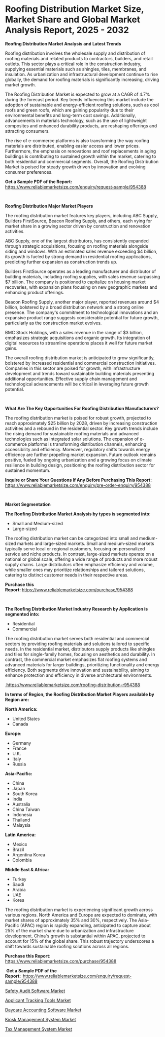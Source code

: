 <p><h1>Roofing Distribution Market Size, Market Share and Global Market Analysis Report, 2025 - 2032</h1></p><p><strong>Roofing Distribution Market Analysis and Latest Trends</strong></p>
<p><p>Roofing distribution involves the wholesale supply and distribution of roofing materials and related products to contractors, builders, and retail outlets. This sector plays a critical role in the construction industry, supplying essential materials such as shingles, tiles, membranes, and insulation. As urbanization and infrastructural development continue to rise globally, the demand for roofing materials is significantly increasing, driving market growth.</p><p>The Roofing Distribution Market is expected to grow at a CAGR of 4.7% during the forecast period. Key trends influencing this market include the adoption of sustainable and energy-efficient roofing solutions, such as cool roofs and green roofs, which are gaining popularity due to their environmental benefits and long-term cost savings. Additionally, advancements in materials technology, such as the use of lightweight composites and enhanced durability products, are reshaping offerings and attracting consumers.</p><p>The rise of e-commerce platforms is also transforming the way roofing materials are distributed, enabling easier access and lower prices. Furthermore, the emphasis on renovations and roof replacements in aging buildings is contributing to sustained growth within the market, catering to both residential and commercial segments. Overall, the Roofing Distribution Market is poised for steady growth driven by innovation and evolving consumer preferences.</p></p>
<p><strong>Get a Sample PDF of the Report:&nbsp;</strong> <a href="https://www.reliablemarketsize.com/enquiry/request-sample/954388?utm_campaign=1131&utm_medium=2&utm_source=Github&utm_content=ia&utm_term=07032025&utm_id=roofing-distribution">https://www.reliablemarketsize.com/enquiry/request-sample/954388</a></p>
<p>&nbsp;</p>
<p><strong>Roofing Distribution Major Market Players</strong></p>
<p><p>The roofing distribution market features key players, including ABC Supply, Builders FirstSource, Beacon Roofing Supply, and others, each vying for market share in a growing sector driven by construction and renovation activities.</p><p>ABC Supply, one of the largest distributors, has consistently expanded through strategic acquisitions, focusing on roofing materials alongside siding and windows. With an estimated sales revenue exceeding $4 billion, its growth is fueled by strong demand in residential roofing applications, predicting further expansion as construction trends up.</p><p>Builders FirstSource operates as a leading manufacturer and distributor of building materials, including roofing supplies, with sales revenue surpassing $7 billion. The company is positioned to capitalize on housing market recoveries, with expansion plans focusing on new geographic markets and enhancing product offerings.</p><p>Beacon Roofing Supply, another major player, reported revenues around $4 billion, bolstered by a broad distribution network and a strong online presence. The company's commitment to technological innovations and an expansive product range suggests considerable potential for future growth, particularly as the construction market evolves.</p><p>BMC Stock Holdings, with a sales revenue in the range of $3 billion, emphasizes strategic acquisitions and organic growth. Its integration of digital resources to streamline operations places it well for future market gains. </p><p>The overall roofing distribution market is anticipated to grow significantly, bolstered by increased residential and commercial construction initiatives. Companies in this sector are poised for growth, with infrastructure development and trends toward sustainable building materials presenting additional opportunities. Effective supply chain management and technological advancements will be critical in leveraging future growth potential.</p></p>
<p>&nbsp;</p>
<p><strong>What Are The Key Opportunities For Roofing Distribution Manufacturers?</strong></p>
<p><p>The roofing distribution market is poised for robust growth, projected to reach approximately $25 billion by 2028, driven by increasing construction activities and a rebound in the residential sector. Key growth trends include the rising demand for sustainable roofing materials and advanced technologies such as integrated solar solutions. The expansion of e-commerce platforms is transforming distribution channels, enhancing accessibility and efficiency. Moreover, regulatory shifts towards energy efficiency are further propelling market expansion. Future outlook remains positive, fueled by ongoing urbanization and a growing focus on climate resilience in building design, positioning the roofing distribution sector for sustained momentum.</p></p>
<p><strong>Inquire or Share Your Questions If Any Before Purchasing This Report:</strong> <a href="https://www.reliablemarketsize.com/enquiry/pre-order-enquiry/954388?utm_campaign=1131&utm_medium=2&utm_source=Github&utm_content=ia&utm_term=07032025&utm_id=roofing-distribution">https://www.reliablemarketsize.com/enquiry/pre-order-enquiry/954388</a></p>
<p>&nbsp;</p>
<p><strong>Market Segmentation</strong></p>
<p><strong>The Roofing Distribution Market Analysis by types is segmented into:</strong></p>
<p><ul><li>Small and Medium-sized</li><li>Large-sized</li></ul></p>
<p><p>The roofing distribution market can be categorized into small and medium-sized markets and large-sized markets. Small and medium-sized markets typically serve local or regional customers, focusing on personalized service and niche products. In contrast, large-sized markets operate on a national or global scale, offering a wide range of products and more robust supply chains. Large distributors often emphasize efficiency and volume, while smaller ones may prioritize relationships and tailored solutions, catering to distinct customer needs in their respective areas.</p></p>
<p><strong>Purchase this Report:&nbsp;</strong><a href="https://www.reliablemarketsize.com/purchase/954388?utm_campaign=1131&utm_medium=2&utm_source=Github&utm_content=ia&utm_term=07032025&utm_id=roofing-distribution">https://www.reliablemarketsize.com/purchase/954388</a></p>
<p>&nbsp;</p>
<p><strong>The Roofing Distribution Market Industry Research by Application is segmented into:</strong></p>
<p><ul><li>Residential</li><li>Commercial</li></ul></p>
<p><p>The roofing distribution market serves both residential and commercial sectors by providing roofing materials and solutions tailored to specific needs. In the residential market, distributors supply products like shingles and tiles for single-family homes, focusing on aesthetics and durability. In contrast, the commercial market emphasizes flat roofing systems and advanced materials for larger buildings, prioritizing functionality and energy efficiency. Both segments drive innovation and sustainability, aiming to enhance protection and efficiency in diverse architectural environments.</p></p>
<p><a href="https://www.reliablemarketsize.com/roofing-distribution-r954388?utm_campaign=1131&utm_medium=2&utm_source=Github&utm_content=ia&utm_term=07032025&utm_id=roofing-distribution">&nbsp;https://www.reliablemarketsize.com/roofing-distribution-r954388</a></p>
<p><strong>In terms of Region, the Roofing Distribution Market Players available by Region are:</strong></p>
<p>
    <p> <strong> North America: </strong>
        <ul>
            <li>United States</li>
            <li>Canada</li>
        </ul>
        </p> 
    <p> <strong> Europe: </strong>
        <ul>
            <li>Germany</li>
            <li>France</li>
            <li>U.K.</li>
            <li>Italy</li>
            <li>Russia</li>
        </ul>
        </p> 
    <p> <strong> Asia-Pacific: </strong>
        <ul>
            <li>China</li>
            <li>Japan</li>
            <li>South Korea</li>
            <li>India</li>
            <li>Australia</li>
            <li>China Taiwan</li>
            <li>Indonesia</li>
            <li>Thailand</li>
            <li>Malaysia</li>
        </ul>
        </p> 
    <p> <strong> Latin America: </strong>
        <ul>
            <li>Mexico</li>
            <li>Brazil</li>
            <li>Argentina Korea</li>
            <li>Colombia</li>
        </ul>
        </p> 
    <p> <strong> Middle East & Africa: </strong>
        <ul>
            <li>Turkey</li>
            <li>Saudi</li>
            <li>Arabia</li>
            <li>UAE</li>
            <li>Korea</li>
        </ul>
    </p>
    </p>
<p><p>The roofing distribution market is experiencing significant growth across various regions. North America and Europe are expected to dominate, with market shares of approximately 35% and 30%, respectively. The Asia-Pacific (APAC) region is rapidly expanding, anticipated to capture about 25% of the market share due to urbanization and infrastructure development. China's growth is substantial within APAC, projected to account for 15% of the global share. This robust trajectory underscores a shift towards sustainable roofing solutions across all regions.</p></p>
<p><strong>Purchase this Report: </strong><a href="https://www.reliablemarketsize.com/purchase/954388?utm_campaign=1131&utm_medium=2&utm_source=Github&utm_content=ia&utm_term=07032025&utm_id=roofing-distribution">https://www.reliablemarketsize.com/purchase/954388</a></p>
<p>&nbsp;<strong>Get a Sample PDF of the Report:&nbsp;&nbsp;</strong><a href="https://www.reliablemarketsize.com/enquiry/request-sample/954388?utm_campaign=1131&utm_medium=2&utm_source=Github&utm_content=ia&utm_term=07032025&utm_id=roofing-distribution">https://www.reliablemarketsize.com/enquiry/request-sample/954388</a></p>
<p><strong></strong></p>
<p><p><a href="https://github.com/fontshatintj/Market-Research-Report-List-1/blob/main/safety-audit-software-market.md?utm_campaign=1131&utm_medium=2&utm_source=Github&utm_content=ia&utm_term=07032025&utm_id=roofing-distribution">Safety Audit Software Market</a></p><p><a href="https://github.com/bredevasil2q/Market-Research-Report-List-1/blob/main/applicant-tracking-tools-market.md?utm_campaign=1131&utm_medium=2&utm_source=Github&utm_content=ia&utm_term=07032025&utm_id=roofing-distribution">Applicant Tracking Tools Market</a></p><p><a href="https://github.com/winjelequegt/Market-Research-Report-List-1/blob/main/daycare-accounting-software-market.md?utm_campaign=1131&utm_medium=2&utm_source=Github&utm_content=ia&utm_term=07032025&utm_id=roofing-distribution">Daycare Accounting Software Market</a></p><p><a href="https://github.com/firdwsermald/Market-Research-Report-List-1/blob/main/kiosk-management-system-market.md?utm_campaign=1131&utm_medium=2&utm_source=Github&utm_content=ia&utm_term=07032025&utm_id=roofing-distribution">Kiosk Management System Market</a></p><p><a href="https://github.com/wilzeryammy/Market-Research-Report-List-1/blob/main/tax-management-system-market.md?utm_campaign=1131&utm_medium=2&utm_source=Github&utm_content=ia&utm_term=07032025&utm_id=roofing-distribution">Tax Management System Market</a></p></p>